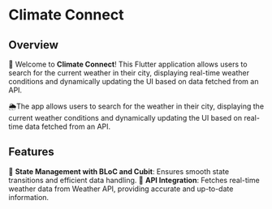 # Climate Connect

## Overview
🚀 Welcome to **Climate Connect**! This Flutter application allows users to search for the current weather in their city, displaying real-time weather conditions and dynamically updating the UI based on data fetched from an API.  

🌦️The app allows users to search for the weather in their city, displaying the current weather conditions and dynamically updating the UI based on real-time data fetched from an API. 

## Features
🔎 **State Management with BLoC and Cubit**: Ensures smooth state transitions and efficient data handling.
🔎 **API Integration**: Fetches real-time weather data from Weather API, providing accurate and up-to-date information.


